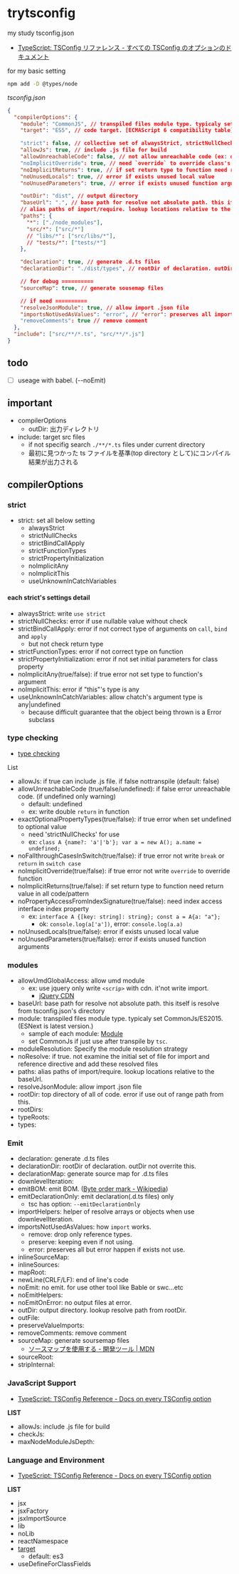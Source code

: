 # trytsconfig

my study tsconfig.json

- [TypeScript: TSConfig リファレンス \- すべての TSConfig のオプションのドキュメント](https://www.typescriptlang.org/ja/tsconfig)

for my basic setting

```bash
npm add -D @types/node
```

_tsconfig.json_

```json
{
  "compilerOptions": {
    "module": "CommonJS", // transpiled files module type. typicaly set CommonJs/ES2015. (ESNext is latest version)
    "target": "ES5", // code target. [ECMAScript 6 compatibility table](http://kangax.github.io/compat-table/es6/)

    "strict": false, // collective set of alwaysStrict, strictNullChecks, strictBindCallApply, strictFunctionTypes, strictPropertyInitialization, noImplicitAny, noImplicitThis, useUnknownInCatchVariables
    "allowJs": true, // include .js file for build
    "allowUnreachableCode": false, // not allow unreachable code (ex: double return)
    "noImplicitOverride": true, // need `override` to override class's function
    "noImplicitReturns": true, // if set return type to function need return value in all code/pattern.
    "noUnusedLocals": true, // error if exists unused local value
    "noUnusedParameters": true, // error if exists unused function arguments

    "outDir": "dist", // output directory
    "baseUrl": ".", // base path for resolve not absolute path. this itself is resolve from tsconfig.json's directory
    // alias paths of import/require. lookup locations relative to the baseUrl.
    "paths": {
      "*": ["./node_modules"],
      "src/*": ["src/*"]
      // "libs/*": ["src/libs/*"],
      // "tests/*": ["tests/*"]
    },

    "declaration": true, // generate .d.ts files
    "declarationDir": "./dist/types", // rootDir of declaration. outDir not overrite this.

    // for debug ==========
    "sourceMap": true, // generate sousemap files

    // if need ==========
    "resolveJsonModule": true, // allow import .json file
    "importsNotUsedAsValues": "error", // "error": preserves all import scripts. but error happen if exists not use.
    "removeComments": true // remove comment
  },
  "include": ["src/**/*.ts", "src/**/*.js"]
}
```

## todo

- [ ] useage with babel. (--noEmit)

## important

- compilerOptions
  - outDir: 出力ディレクトリ
- include: target src files
  - if not specifig search `./**/*.ts` files under current directory
  - 最初に見つかった ts ファイルを基準(top directory として)にコンパイル結果が出力される

## compilerOptions

### strict

- strict: set all below setting
  - alwaysStrict
  - strictNullChecks
  - strictBindCallApply
  - strictFunctionTypes
  - strictPropertyInitialization
  - noImplicitAny
  - noImplicitThis
  - useUnknownInCatchVariables

#### each strict's settings detail

- alwaysStrict: write `use strict`
- strictNullChecks: error if use nullable value without check
- strictBindCallApply: error if not correct type of arguments on `call`, `bind` and `apply`
  - but not check return type
- strictFunctionTypes: error if not correct type on function
- strictPropertyInitialization: error if not set initial parameters for class property
- noImplicitAny(true/false): if true error not set type to function's argument
- noImplicitThis: error if "this"'s type is any
- useUnknownInCatchVariables: allow chatch's argument type is any|undefined
  - because difficult guarantee that the object being thrown is a Error subclass

### type checking

- [type checking](https://www.typescriptlang.org/ja/tsconfig#Type_Checking_6248)

List

- allowJs: if true can include .js file. if false nottranspile (default: false)
- allowUnreachableCode (true/false/undefined): if false error unreachable code. (if undefined only warning)
  - default: undefined
  - ex: write double `return` in function
- exactOptionalPropertyTypes(true/false): if true error when set undefined to optional value
  - need 'strictNullChecks' for use
  - ex: `class A {name?: 'a'|'b'}; var a = new A(); a.name = undefined;`
- noFallthroughCasesInSwitch(true/false): if true error not write `break` or `return` in `switch case`
- noImplicitOverride(true/false): if true error not write `override` to override function
- noImplicitReturns(true/false): if set return type to function need return value in all code/pattern
- noPropertyAccessFromIndexSignature(true/false): need index access interface index property
  - ex: `interface A {[key: string]: string}; const a = A{a: "a"};`
    - ok: `console.log(a['a'])`, error: `console.log(a.a)`
- noUnusedLocals(true/false): error if exists unused local value
- noUnusedParameters(true/false): error if exists unused function arguments

### modules

- allowUmdGlobalAccess: allow umd module
  - ex: use jquery only write `<scrip>` with cdn. it'not write import.
    - [jQuery CDN](https://releases.jquery.com/)
- baseUrl: base path for resolve not absolute path. this itself is resolve from tsconfig.json's directory
- module: transpiled files module type. typicaly set CommonJs/ES2015. (ESNext is latest version.)
  - sample of each module: [Module](https://www.typescriptlang.org/tsconfig#module)
  - set CommonJs if just use after transpile by `tsc`.
- moduleResolution: Specify the module resolution strategy
- noResolve: if true. not examine the initial set of file for import and reference directive and add these resolved files
- paths: alias paths of import/require. lookup locations relative to the baseUrl.
- resolveJsonModule: allow import .json file
- rootDir: top directory of all of code. error if use out of range path from this.
- rootDirs:
- typeRoots:
- types:

### Emit

- declaration: generate .d.ts files
- declarationDir: rootDir of declaration. outDir not overrite this.
- declarationMap: generate source map for .d.ts
  files
- downlevelIteration:
- emitBOM: emit BOM. ([Byte order mark \- Wikipedia](https://en.wikipedia.org/wiki/Byte_order_mark))
- emitDeclarationOnly: emit declaration(.d.ts files) only
  - tsc has option: `--emitDeclarationOnly`
- importHelpers: helper of resolve arrays or objects when use downlevelIteration.
- importsNotUsedAsValues: how `import` works.
  - remove: drop only reference types.
  - preserve: keeping even if not using.
  - error: preserves all but error happen if exists not use.
- inlineSourceMap:
- inlineSources:
- mapRoot:
- newLine(CRLF/LF): end of line's code
- noEmit: no emit. for use other tool like Bable or swc...etc
- noEmitHelpers:
- noEmitOnError: no output files at error.
- outDir: output directory. lookup resolve path from rootDir.
- outFile:
- preserveValueImports:
- removeComments: remove comment
- sourceMap: generate soursemap files
  - [ソースマップを使用する \- 開発ツール \| MDN](https://developer.mozilla.org/ja/docs/Tools/Debugger/How_to/Use_a_source_map)
- sourceRoot:
- stripInternal:

### JavaScript Support

- [TypeScript: TSConfig Reference \- Docs on every TSConfig option](https://www.typescriptlang.org/tsconfig#JavaScript_Support_6247)

**LIST**

- allowJs: include .js file for build
- checkJs:
- maxNodeModuleJsDepth:

### Language and Environment

- [TypeScript: TSConfig Reference \- Docs on every TSConfig option](https://www.typescriptlang.org/tsconfig#Language_and_Environment_6254)

**LIST**

- jsx
- jsxFactory
- jsxImportSource
- lib
- noLib
- reactNamespace
- [target](https://www.typescriptlang.org/tsconfig#target)
  - default: es3
- useDefineForClassFields
